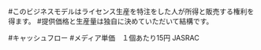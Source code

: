 #このビジネスモデルはライセンス生産を特注をした人が所得と販売する権利を得ます。
#提供価格と生産量は独自に決めていただいて結構です。

#キャッシュフロー
#メディア単価　１個あたり15円 JASRAC

